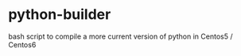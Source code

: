 python-builder
==============

bash script to compile a more current version of python in Centos5 / Centos6
